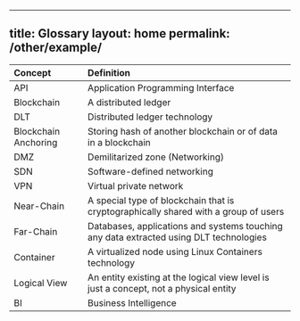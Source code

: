 
---
title: Glossary
layout: home
permalink: /other/example/
---
| Concept                | Definition                                                                             | 
|:-----------------------|:---------------------------------------------------------------------------------------|
| API                    | Application Programming Interface                                                      | 
| Blockchain             | A distributed ledger                                                                   | 
| DLT                    | Distributed ledger technology                                                          | 
| Blockchain Anchoring   | Storing hash of another blockchain or of data in a blockchain                          | 
| DMZ                    | Demilitarized zone (Networking)                                                        | 
| SDN                    | Software-defined networking                                                            | 
| VPN                    | Virtual private network                                                                | 
| Near-Chain             | A special type of blockchain that is cryptographically shared with a group of users    | 
| Far-Chain              | Databases, applications and systems touching any data extracted using DLT technologies | 
| Container              | A virtualized node using Linux Containers technology                                   | 
| Logical View           | An entity existing at the logical view level is just a concept, not a physical entity  | 
| BI                     | Business Intelligence                                                                  |

